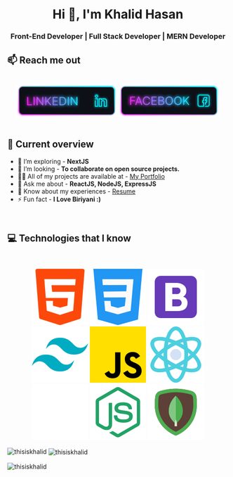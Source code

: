 <h1 align="center">Hi 👋, I'm Khalid Hasan</h1>
<h3 align="center">Front-End Developer | Full Stack Developer | MERN Developer</h3>


## :mailbox: Reach me out

<br />

<div align="center">
<a href="https://www.linkedin.com/in/khalidhasan97" target="_blank"><img height="75" src="https://github.com/ThisIsKhalid/ThisIsKhalid/blob/main/Images/Linkedin.png"></a>
<a href="https://web.facebook.com/khalid.hasan9753" target="_blank"><img height="75" src="https://github.com/ThisIsKhalid/ThisIsKhalid/blob/main/Images/Facebook.png"></a>
</div>

<br />

## :eyes: Current overview

* 🌱 I’m exploring - **NextJS**
* 👯 I’m looking - **To collaborate on open source projects.**
* 👨‍💻 All of my projects are available at - [My Portfolio](https://khalid-hasan-portfolio.web.app/)
* 💬 Ask me about - **ReactJS, NodeJS, ExpressJS**
* 📄 Know about my experiences - [Resume](https://drive.google.com/file/d/1f4YcIa88Fk-zxiZVuhYTzIdhF1EuexVr/view?usp=share_link)
* ⚡ Fun fact - **I Love Biriyani :)**

<br />

## :computer: Technologies that I know

<br>

<p align="center">
<img src="https://github.com/ThisIsKhalid/ThisIsKhalid/blob/main/Images/icons/html-5.png"/>
<img src="https://github.com/ThisIsKhalid/ThisIsKhalid/blob/main/Images/icons/css-3.png"/>
<img src="https://github.com/ThisIsKhalid/ThisIsKhalid/blob/main/Images/icons/bootstrap.png"/>
<img src="https://github.com/ThisIsKhalid/ThisIsKhalid/blob/main/Images/icons/tailwind.png"/>
<img src="https://github.com/ThisIsKhalid/ThisIsKhalid/blob/main/Images/icons/js.png"/>
<img src="https://github.com/ThisIsKhalid/ThisIsKhalid/blob/main/Images/icons/reactjs.png"/>
<img src="https://github.com/ThisIsKhalid/ThisIsKhalid/blob/main/Images/icons/nextjs1.png"/>
<img src="https://github.com/ThisIsKhalid/ThisIsKhalid/blob/main/Images/icons/nodejs.png"/>
<img src="https://github.com/ThisIsKhalid/ThisIsKhalid/blob/main/Images/icons/mongodb.png"/>
</p>

<p><img align="left" src="https://github-readme-stats.vercel.app/api/top-langs?username=thisiskhalid&show_icons=true&locale=en&layout=compact" alt="thisiskhalid" /></p>

<p>&nbsp;<img align="center" src="https://github-readme-stats.vercel.app/api?username=thisiskhalid&show_icons=true&locale=en" alt="thisiskhalid" /></p>

<p><img align="center" src="https://github-readme-streak-stats.herokuapp.com/?user=thisiskhalid&" alt="thisiskhalid" /></p>
